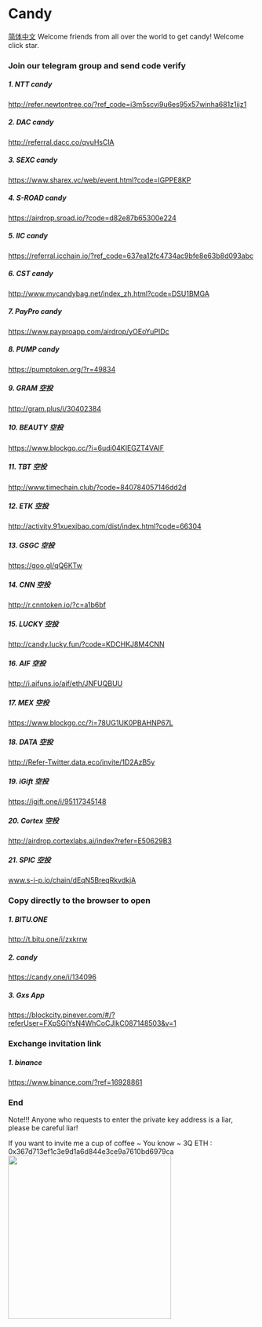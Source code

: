 # Candy
[简体中文](https://github.com/tutuoo/Candy/blob/master/README.md)
Welcome friends from all over the world to get candy! Welcome click star.

### Join our telegram group and send code verify
##### 1. NTT candy
http://refer.newtontree.co/?ref_code=i3m5scvi9u6es95x57winha681z1ijz1

##### 2. DAC candy
http://referral.dacc.co/qvuHsClA

#####  3. SEXC candy
https://www.sharex.vc/web/event.html?code=IGPPE8KP

##### 4. S-ROAD candy
https://airdrop.sroad.io/?code=d82e87b65300e224

##### 5. IIC candy
https://referral.icchain.io/?ref_code=637ea12fc4734ac9bfe8e63b8d093abc

##### 6. CST candy
http://www.mycandybag.net/index_zh.html?code=DSU1BMGA

##### 7. PayPro candy
https://www.payproapp.com/airdrop/yOEoYuPIDc

##### 8. PUMP candy
https://pumptoken.org/?r=49834

##### 9. GRAM 空投
http://gram.plus/i/30402384

##### 10. BEAUTY 空投
https://www.blockgo.cc/?i=6udi04KIEGZT4VAIF

##### 11. TBT 空投
http://www.timechain.club/?code=840784057146dd2d

##### 12. ETK 空投
http://activity.91xuexibao.com/dist/index.html?code=66304

##### 13. GSGC 空投
https://goo.gl/qQ6KTw

##### 14. CNN 空投
http://r.cnntoken.io/?c=a1b6bf 

##### 15. LUCKY 空投
http://candy.lucky.fun/?code=KDCHKJ8M4CNN

##### 16. AIF 空投
http://i.aifuns.io/aif/eth/JNFUQBUU

##### 17. MEX 空投
https://www.blockgo.cc/?i=78UG1UK0PBAHNP67L

##### 18. DATA 空投
http://Refer-Twitter.data.eco/invite/1D2AzB5y

##### 19. iGift 空投
https://igift.one/i/95117345148

##### 20. Cortex 空投
http://airdrop.cortexlabs.ai/index?refer=E50629B3

##### 21. SPIC 空投
www.s-i-p.io/chain/dEqN5BreqRkvdkjA

### Copy directly to the browser to open
##### 1. BITU.ONE 
http://t.bitu.one/i/zxkrrw

##### 2. candy 
https://candy.one/i/134096

##### 3. Gxs App
https://blockcity.pinever.com/#/?referUser=FXpSGIYsN4WhCoCJlkC087148503&v=1 

### Exchange invitation link
##### 1. binance
https://www.binance.com/?ref=16928861

### End
Note!!!
Anyone who requests to enter the private key address is a liar, please be careful liar!

If you want to invite me a cup of coffee ~
You know ~ 3Q
ETH : 0x367d713ef1c3e9d1a6d844e3ce9a7610bd6979ca
<img src="http://opmmds7g1.bkt.clouddn.com/md/1518359792742.png" width="332"/>

